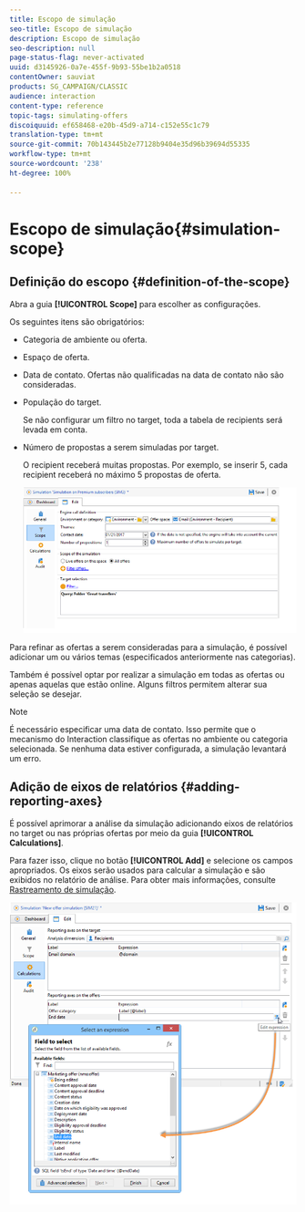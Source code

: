 ```yaml
---
title: Escopo de simulação
seo-title: Escopo de simulação
description: Escopo de simulação
seo-description: null
page-status-flag: never-activated
uuid: d3145926-0a7e-455f-9b93-55be1b2a0518
contentOwner: sauviat
products: SG_CAMPAIGN/CLASSIC
audience: interaction
content-type: reference
topic-tags: simulating-offers
discoiquuid: ef658468-e20b-45d9-a714-c152e55c1c79
translation-type: tm+mt
source-git-commit: 70b143445b2e77128b9404e35d96b39694d55335
workflow-type: tm+mt
source-wordcount: '238'
ht-degree: 100%

---
```



# Escopo de simulação{#simulation-scope}

## Definição do escopo {#definition-of-the-scope}

Abra a guia **[!UICONTROL Scope]** para escolher as configurações.

Os seguintes itens são obrigatórios:

* Categoria de ambiente ou oferta.
* Espaço de oferta.
* Data de contato. Ofertas não qualificadas na data de contato não são consideradas.
* População do target.

   Se não configurar um filtro no target, toda a tabela de recipients será levada em conta.

* Número de propostas a serem simuladas por target.

   O recipient receberá muitas propostas. Por exemplo, se inserir 5, cada recipient receberá no máximo 5 propostas de oferta.

   ![](assets/offer_simulation_009.png)

Para refinar as ofertas a serem consideradas para a simulação, é possível adicionar um ou vários temas (especificados anteriormente nas categorias).

Também é possível optar por realizar a simulação em todas as ofertas ou apenas aquelas que estão online. Alguns filtros permitem alterar sua seleção se desejar.

>[!NOTE]
>
>É necessário especificar uma data de contato. Isso permite que o mecanismo do Interaction classifique as ofertas no ambiente ou categoria selecionada. Se nenhuma data estiver configurada, a simulação levantará um erro.

## Adição de eixos de relatórios {#adding-reporting-axes}

É possível aprimorar a análise da simulação adicionando eixos de relatórios no target ou nas próprias ofertas por meio da guia **[!UICONTROL Calculations]**.

Para fazer isso, clique no botão **[!UICONTROL Add]** e selecione os campos apropriados. Os eixos serão usados para calcular a simulação e são exibidos no relatório de análise. Para obter mais informações, consulte [Rastreamento de simulação](../../interaction/using/simulation-tracking.md).

![](assets/offer_simulation_011.png)

